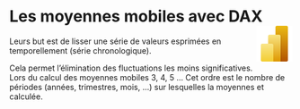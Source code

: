 # **Les moyennes mobiles avec DAX** <a href="../"><img align="right" src="../../assets/Power_BI.svg" alt="Power BI" height="64px"></a>
Leurs but est de lisser une série de valeurs esprimées en temporellement (série chronologique).

Cela permet l’élimination des fluctuations les moins significatives.  
Lors du calcul des moyennes mobiles 3, 4, 5 … Cet ordre est le nombre de périodes (années, trimestres, mois, …) sur lesquelles la moyennes et calculée.